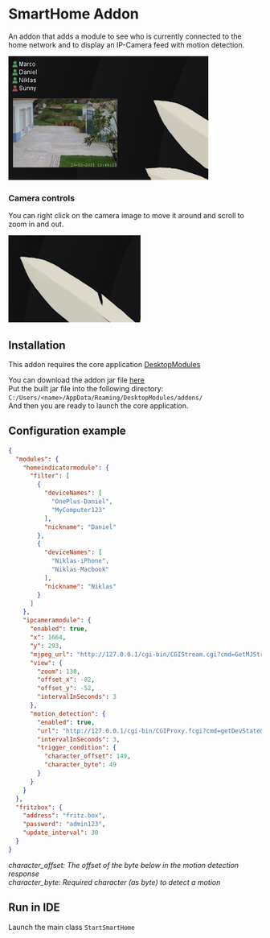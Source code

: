 # SmartHome Addon
An addon that adds a module to see who is currently connected to the home network and to display an IP-Camera feed with motion detection.<br>

![Preview](.github/assets/preview.png)

### Camera controls
You can right click on the camera image to move it around and scroll to zoom in and out.<br>

![FreeView](.github/assets/free_view.gif)

## Installation
This addon requires the core application [DesktopModules](https://github.com/LabyStudio/desktopmodules)

You can download the addon jar file [here](https://github.com/LabyStudio/smarthome-addon/releases/) <br>
Put the built jar file into the following directory: ``C:/Users/<name>/AppData/Roaming/DesktopModules/addons/``<br>
And then you are ready to launch the core application.

## Configuration example
```json
{
  "modules": {
    "homeindicatormodule": {
      "filter": [
        {
          "deviceNames": [
            "OnePlus-Daniel",
            "MyComputer123"
          ],
          "nickname": "Daniel"
        },
        {
          "deviceNames": [
            "Niklas-iPhone",
            "Niklas-Macbook"
          ],
          "nickname": "Niklas"
        }
      ]
    },
    "ipcameramodule": {
      "enabled": true,
      "x": 1664,
      "y": 293,
      "mjpeg_url": "http://127.0.0.1/cgi-bin/CGIStream.cgi?cmd=GetMJStream&loginstuff",
      "view": {
        "zoom": 130,
        "offset_x": -82,
        "offset_y": -52,
        "intervalInSeconds": 3
      },
      "motion_detection": {
        "enabled": true,
        "url": "http://127.0.0.1/cgi-bin/CGIProxy.fcgi?cmd=getDevState&loginstuff",
        "intervalInSeconds": 3,
        "trigger_condition": {
          "character_offset": 149,
          "character_byte": 49
        }
      }
    }
  },
  "fritzbox": {
    "address": "fritz.box",
    "password": "admin123",
    "update_interval": 30
  }
}
```

*character_offset: The offset of the byte below in the motion detection response*<br>
*character_byte: Required character (as byte) to detect a motion*

## Run in IDE
Launch the main class ``StartSmartHome``